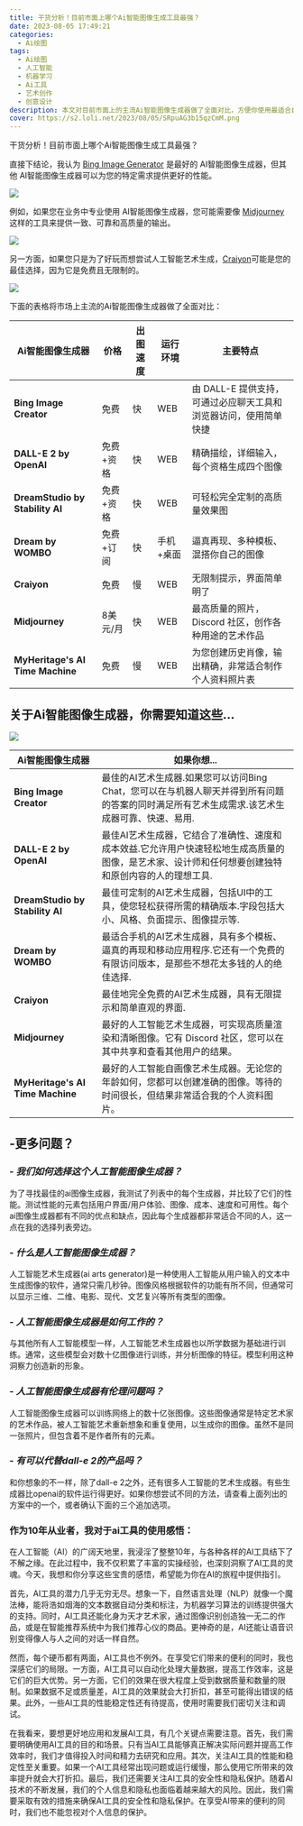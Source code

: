 ```yaml
---
title: 干货分析！目前市面上哪个Ai智能图像生成工具最强？
date: 2023-08-05 17:49:21
categories:
  - Ai绘图
tags:
  - Ai绘图
  - 人工智能
  - 机器学习
  - Ai工具
  - 艺术创作
  - 创意设计
description: 本文对目前市面上的主流Ai智能图像生成器做了全面对比，方便你使用最适合自己的工具，提高你的创作效率。
cover: https://s2.loli.net/2023/08/05/SRpuAG3b15qzCmM.png
---
```


干货分析！目前市面上哪个Ai智能图像生成工具最强？

直接下结论，我认为 [Bing Image Generator](https://www.bing.com/create) 是最好的 AI智能图像生成器，但其他 AI智能图像生成器可以为您的特定需求提供更好的性能。

![](https://s2.loli.net/2023/08/05/ibUNxEcuMTK9YkP.png)

例如，如果您在业务中专业使用 AI智能图像生成器，您可能需要像 [Midjourney](https://www.midjourney.com/showcase/recent/) 这样的工具来提供一致、可靠和高质量的输出。

![](https://s2.loli.net/2023/08/05/MxquWAOFcKe3tJN.png)

另一方面，如果您只是为了好玩而想尝试人工智能艺术生成，[Craiyon](https://www.craiyon.com/)可能是您的最佳选择，因为它是免费且无限制的。

![](https://s2.loli.net/2023/08/05/SRpuAG3b15qzCmM.png)

下面的表格将市场上主流的Ai智能图像生成器做了全面对比：

| Ai智能图像生成器       | 价格 |         出图速度 |  运行环境  |   主要特点|   
| --------- | -- | ----------- |-------|------- | 
| **Bing Image Creator** |  免费 | 快| WEB| 由 DALL-E 提供支持，可通过必应聊天工具和浏览器访问，使用简单快捷  |   |
| **DALL-E 2 by OpenAI**   | 免费+资格|快 | WEB| 精确描绘，详细输入，每个资格生成四个图像 |    
| **DreamStudio by Stability AI** | 免费+资格| 快 |WEB| 可轻松完全定制的高质量效果图  |    
| **Dream by WOMBO** |  免费+订阅  |快| 手机+桌面 | 逼真再现、多种模板、混搭你自己的图像  |    
| **Craiyon** |  免费  | 慢 | WEB| 无限制提示，界面简单明了 |    
| **Midjourney** |  8美元/月  | 快 |WEB| 最高质量的照片，Discord 社区，创作各种用途的艺术作品 |    
| **MyHeritage's AI Time Machine** | 免费 | 慢 |WEB| 为您创建历史肖像，输出精确，非常适合制作个人资料照片表  | 

## 关于Ai智能图像生成器，你需要知道这些...

![](https://s2.loli.net/2023/08/05/nwkmDWMVEgGhvi5.png)

| Ai智能图像生成器       | 如果你想... |
| --------- | -- |
| **Bing Image Creator** | 最佳的AI艺术生成器.如果您可以访问Bing Chat，您可以在与机器人聊天并得到所有问题的答案的同时满足所有艺术生成需求.该艺术生成器可靠、快速、易用. |
| **DALL-E 2 by OpenAI** | 最佳AI艺术生成器，它结合了准确性、速度和成本效益.它允许用户快速轻松地生成高质量的图像，是艺术家、设计师和任何想要创建独特和原创内容的人的理想工具.  |
| **DreamStudio by Stability AI** | 最佳可定制的AI艺术生成器，包括UI中的工具，使您轻松获得所需的精确版本.字段包括大小、风格、负面提示、图像提示等.  |
| **Dream by WOMBO** | 最适合手机的AI艺术生成器，具有多个模板、逼真的再现和移动应用程序.它还有一个免费的有限访问版本，是那些不想花太多钱的人的绝佳选择.  |
| **Craiyon** | 最佳地完全免费的AI艺术生成器，具有无限提示和简单直观的界面.  |
| **Midjourney**  | 最好的人工智能艺术生成器，可实现高质量渲染和清晰图像。它有 Discord 社区，您可以在其中共享和查看其他用户的结果。 |
| **MyHeritage's AI Time Machine** | 最好的人工智能自画像艺术生成器。无论您的年龄如何，您都可以创建准确的图像。等待的时间很长，但结果非常适合我的个人资料图片。 |

## **-更多问题？**

### - *我们如何选择这个人工智能图像生成器？*

为了寻找最佳的ai图像生成器，我测试了列表中的每个生成器，并比较了它们的性能。测试性能的元素包括用户界面/用户体验、图像、成本、速度和可用性。每个ai图像生成器都有不同的优点和缺点，因此每个生成器都非常适合不同的人，这一点在我的选择列表旁边。

### - *什么是人工智能图像生成器？*

人工智能艺术生成器(ai arts generator)是一种使用人工智能从用户输入的文本中生成图像的软件，通常只需几秒钟。图像风格根据软件的功能有所不同，但通常可以显示三维、二维、电影、现代、文艺复兴等所有类型的图像。

### - *人工智能图像生成器是如何工作的？*

与其他所有人工智能模型一样，人工智能艺术生成器也以所学数据为基础进行训练。通常，这些模型会对数十亿图像进行训练，并分析图像的特征。模型利用这种洞察力创造新的形象。

### - *人工智能图像生成器有伦理问题吗？*

人工智能图像生成器可以训练网络上的数十亿张图像。这些图像通常是特定艺术家的艺术作品，被人工智能艺术重新想象和重复使用，以生成你的图像。虽然不是同一张照片，但包含着不是作者所有的元素。

### - *有可以代替dall-e 2的产品吗？*

和你想象的不一样，除了dall-e 2之外，还有很多人工智能的艺术生成器。有些生成器比openai的软件运行得更好。如果你想尝试不同的方法，请查看上面列出的方案中的一个，或者确认下面的三个追加选项。

### 作为10年从业者，我对于ai工具的使用感悟：

在人工智能（AI）的广阔天地里，我浸淫了整整10年，与各种各样的AI工具结下了不解之缘。在此过程中，我不仅积累了丰富的实操经验，也深刻洞察了AI工具的灵魂。今天，我想和你分享这些宝贵的感悟，希望能为你在AI的旅程中提供指引。

首先，AI工具的潜力几乎无穷无尽。想象一下，自然语言处理（NLP）就像一个魔法棒，能将浩如烟海的文本数据自动分类和标注，为机器学习算法的训练提供强大的支持。同时，AI工具还能化身为天才艺术家，通过图像识别创造独一无二的作品，或是在智能推荐系统中为我们推荐心仪的商品。更神奇的是，AI还能让语音识别变得像人与人之间的对话一样自然。

然而，每个硬币都有两面，AI工具也不例外。在享受它们带来的便利的同时，我也深感它们的局限。一方面，AI工具可以自动化处理大量数据，提高工作效率，这是它们的巨大优势。另一方面，它们的效果在很大程度上受到数据质量和数量的限制。如果数据不足或质量差，AI工具的效果就会大打折扣，甚至可能得出错误的结果。此外，一些AI工具的性能稳定性还有待提高，使用时需要我们密切关注和调试。

在我看来，要想更好地应用和发展AI工具，有几个关键点需要注意。首先，我们需要明确使用AI工具的目的和场景。只有当AI工具能够真正解决实际问题并提高工作效率时，我们才值得投入时间和精力去研究和应用。其次，关注AI工具的性能和稳定性至关重要。如果一个AI工具经常出现问题或运行缓慢，那么使用它所带来的效率提升就会大打折扣。最后，我们还需要关注AI工具的安全性和隐私保护。随着AI技术的不断发展，我们的个人信息和隐私也面临着越来越大的风险。因此，我们需要采取有效的措施来确保AI工具的安全性和隐私保护。在享受AI带来的便利的同时，我们也不能忽视对个人信息的保护。



